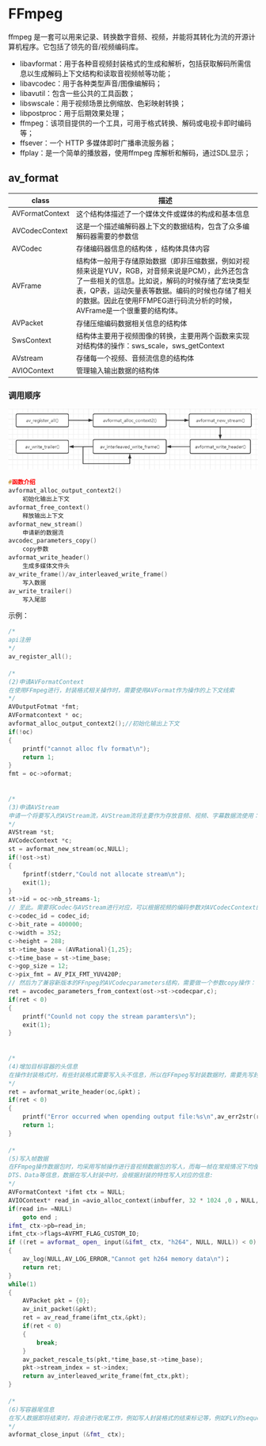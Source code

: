 # FFmpeg



ffmpeg 是一套可以用来记录、转换数字音频、视频，并能将其转化为流的开源计算机程序。它包括了领先的音/视频编码库。

- libavformat：用于各种音视频封装格式的生成和解析，包括获取解码所需信息以生成解码上下文结构和读取音视频帧等功能；
- libavcodec：用于各种类型声音/图像编解码；
- libavutil：包含一些公共的工具函数；
- libswscale：用于视频场景比例缩放、色彩映射转换；
- libpostproc：用于后期效果处理；
- ffmpeg：该项目提供的一个工具，可用于格式转换、解码或电视卡即时编码等；
- ffsever：一个 HTTP 多媒体即时广播串流服务器；
- ffplay：是一个简单的播放器，使用ffmpeg 库解析和解码，通过SDL显示；



## av_format

| class | 描述 |
| --------------- | ------------------  |
| AVFormatContext | 这个结构体描述了一个媒体文件或媒体的构成和基本信息 |
| AVCodecContext | 这是一个描述编解码器上下文的数据结构，包含了众多编解码器需要的参数信 |
| AVCodec | 存储编码器信息的结构体 ，结构体具体内容 |
| AVFrame |结构体一般用于存储原始数据（即非压缩数据，例如对视频来说是YUV，RGB，对音频来说是PCM），此外还包含了一些相关的信息。比如说，解码的时候存储了宏块类型表，QP表，运动矢量表等数据。编码的时候也存储了相关的数据。因此在使用FFMPEG进行码流分析的时候，AVFrame是一个很重要的结构体。 |
| AVPacket | 存储压缩编码数据相关信息的结构体 |
| SwsContext | 结构体主要用于视频图像的转换，主要用两个函数来实现对结构体的操作：sws_scale，sws_getContext |
| AVstream | 存储每一个视频、音频流信息的结构体 |
| AVIOContext | 管理输入输出数据的结构体 |

### 调用顺序

![在这里插入图片描述](ffmpeg.assets/20200907170227476.png)

```c++
#函数介绍
avformat_alloc_output_context2()
    初始化输出上下文
avformat_free_context()
    释放输出上下文
avformat_new_stream()
    申请新的数据流
avcodec_parameters_copy()
    copy参数
avformat_write_header()
    生成多媒体文件头
av_write_frame()/av_interleaved_write_frame()
    写入数据
av_write_trailer()
    写入尾部
```

示例：

```c++
/*
api注册
*/
av_register_all();

/* 
(2)申请AVFormatContext
在使用FFmpeg进行，封装格式相关操作时，需要使用AVFormat作为操作的上下文线索
*/
AVOutputFotmat *fmt;
AVFormatcontext * oc;
avformat_alloc_output_context2();//初始化输出上下文
if(!oc)
{
    printf("cannot alloc flv format\n");
    return 1;
}
fmt = oc->oformat;


/*
(3)申请AVStream
申请一个将要写入的AVStream流，AVStream流将主要作为存放音频、视频、字幕数据流使用：
*/
AVStream *st;
AVCodecContext *c;
st = avformat_new_stream(oc,NULL);
if(!ost->st)
{
    fprintf(stderr,"Could not allocate stream\n");
    exit(1);
}
st->id = oc->nb_streams-1;
// 至此。需要将Codec与AVStream进行对应，可以根据视频的编码参数对AVCodecContext的参数进行设置：
c->codec_id = codec_id;
c->bit_rate = 400000;
c->width = 352;
c->height = 288;
st->time_base = (AVRational){1,25};
c->time_base = st->time_base;
c->gop_size = 12;
c->pix_fmt = AV_PIX_FMT_YUV420P;
// 然后为了兼容新版本的FFnpeg的AVCodecparameters结构，需要做一个参数copy操作：
ret = avcodec_parameters_from_context(ost->st->codecpar,c);
if(ret < 0)
{
    printf("Counld not copy the stream paramters\n");
    exit(1);
}


/*
(4)增加目标容器的头信息
在操作封装格式时，有些封装格式需要写入头不信息，所以在FFmpeg写封装数据时，需要先写封装格式的头部：
*/
ret = avformat_write_header(oc,&pkt)；
if(ret < 0)
{
    printf("Error occurred when opending output file:%s\n",av_err2str(ret));
    return 1;
}

/*
(5)写入帧数据
在FFmpeg操作数据包时，均采用写帧操作进行音视频数据包的写人，而每一帧在常规情况下均使用AVPacket结构进行音视频数据的存储，AVPacket 结构中包含了PTS
DTS、Data等信息，数据在写人封装中时，会根据封装的特性写人对应的信息:
*/
AVFormatContext *ifmt ctx = NULL;
AVIOContext* read_in =avio_alloc_context(inbuffer, 32 * 1024 ,0 ，NULL,get input_ buf fer, NULL, NULL) ;//avio_alloc_context是ffmpeg中用来读写buffer的函数，根据读写需求分配函数参数
if(read in= =NULL)
    goto end ;
ifmt_ ctx->pb=read_in;
ifmt_ctx->flags=AVFMT_FLAG_CUSTOM_IO;
if ((ret = avformat_ open_ input(&ifmt_ ctx, "h264", NULL, NULL)) < 0) 
{
    av_log(NULL,AV_LOG_ERROR,"Cannot get h264 memory data\n")；
    return ret;
}
while(1)
{
    AVPacket pkt = {0};
    av_init_packet(&pkt);
    ret = av_read_frame(ifmt_ctx,&pkt);
    if(ret < 0)
    {
        break;
    }
    av_packet_rescale_ts(pkt,*time_base,st->time_base);
    pkt->stream_index = st->index;
    return av_interleaved_write_frame(fmt_ctx,pkt);
}

/*
(6)写容器尾信息
在写人数据即将结束时，将会进行收尾工作，例如写人封装格式的结束标记等，例如FLV的sequence end标识等:
*/
avformat_close_input (&fmt_ ctx);

```






















